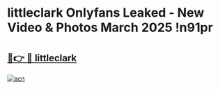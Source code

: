 # littleclark Onlyfans Leaked - New Video & Photos March 2025 !n91pr

# <h2><a href="https://tnm75t.iuczelnia.edu.pl?title=littleclark&ref=n91pr">🔗👉 🔴 littleclark</a></h2>

[![acn](https://github.com/user-attachments/assets/0f9c940e-d8b0-45ae-aac7-cd30a18b3e1c)](https://tnm75t.iuczelnia.edu.pl?title=littleclark&ref=n91pr)

